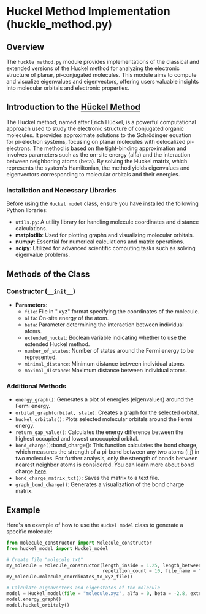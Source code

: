 # Huckel Method Implementation (huckle_method.py)

## Overview

The `huckle_method.py` module provides implementations of the classical and extended versions of the Huckel method for analyzing the electronic structure of planar, pi-conjugated molecules. This module aims to compute and visualize eigenvalues and eigenvectors, offering users valuable insights into molecular orbitals and electronic properties.

## Introduction to the [Hückel Method](https://daniloroccatano.blog/2018/05/23/the-simple-huckel-method/)

The Huckel method, named after Erich Hückel, is a powerful computational approach used to study the electronic structure of conjugated organic molecules. It provides approximate solutions to the Schrödinger equation for pi-electron systems, focusing on planar molecules with delocalized pi-electrons. The method is based on the tight-binding approximation and involves parameters such as the on-site energy (alfa) and the interaction between neighboring atoms (beta). By solving the Huckel matrix, which represents the system's Hamiltonian, the method yields eigenvalues and eigenvectors corresponding to molecular orbitals and their energies.


### Installation and Necessary Libraries

Before using the `Huckel model` class, ensure you have installed the following Python libraries:
- `utils.py`: A utility library for handling molecule coordinates and distance calculations.
- **matplotlib**: Used for plotting graphs and visualizing molecular orbitals.
- **numpy**: Essential for numerical calculations and matrix operations.
- **scipy**: Utilized for advanced scientific computing tasks such as solving eigenvalue problems.

## Methods of the Class

### Constructor (`__init__`)

- **Parameters**:
  - `file`: File in ".xyz" format specifying the coordinates of the molecule.
  - `alfa`: On-site energy of the atom.
  - `beta`: Parameter determining the interaction between individual atoms.
  - `extended_huckel`: Boolean variable indicating whether to use the extended Huckel method.
  - `number_of_states`: Number of states around the Fermi energy to be represented.
  - `minimal_distance`: Minimum distance between individual atoms.
  - `maximal_distance`: Maximum distance between individual atoms.

### Additional Methods

- `energy_graph()`: Generates a plot of energies (eigenvalues) around the Fermi energy.
- `orbital_graph(orbital, state)`: Creates a graph for the selected orbital.
- `huckel_orbitals()`: Plots selected molecular orbitals around the Fermi energy.
- `return_gap_value()`: Calculates the energy difference between the highest occupied and lowest unoccupied orbital.
- `bond_charge()`:bond_charge(): This function calculates the bond charge, which measures the strength of a pi-bond between any two atoms (i,j) in two molecules. For further analysis, only the strength of bonds between nearest neighbor atoms is considered. You can learn more about bond charge [here](https://www.chm.bris.ac.uk/pt/ajm/html/L4_p2.htm).
- `bond_charge_matrix_txt()`: Saves the matrix to a text file. 
- `graph_bond_charge()`: Generates a visualization of the bond charge matrix.

## Example
Here's an example of how to use the `Huckel model` class to generate a specific molecule:

```python
from molecule_constructor import Molecule_constructor
from huckel_model import Huckel_model

# Create file "molecule.txt"
my_molecule = Molecule_constructor(length_inside = 1.25, length_between = 1.55, number_of_benzene_rings = 5,
                                   repetition_count = 10, file_name = "molecule" )
my_molecule.molecule_coordinates_to_xyz_file()

# Calculate eigenvectors and eigenstates of the molecule
model = Huckel_model(file = "molecule.xyz", alfa = 0, beta = -2.8, extended_huckel = False, number_of_states = 4, minimal_distance = 1.20, maximal_distance = 1.60)
model.energy_graph()
model.huckel_orbitaly()


